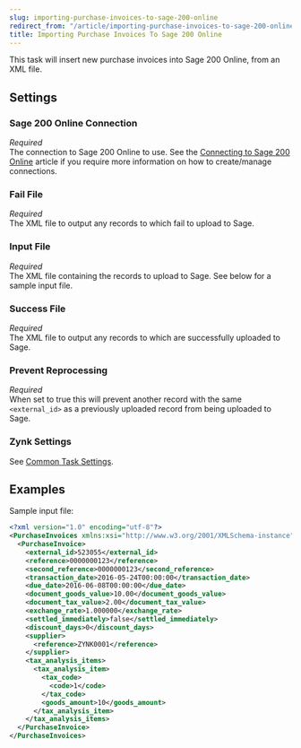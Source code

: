 ```yaml
---
slug: importing-purchase-invoices-to-sage-200-online
redirect_from: "/article/importing-purchase-invoices-to-sage-200-online"
title: Importing Purchase Invoices To Sage 200 Online
---
```

This task will insert new purchase invoices into Sage 200 Online, from an XML file.

## Settings
### Sage 200 Online Connection
_Required_  
The connection to Sage 200 Online to use. See the [Connecting to Sage 200 Online](connecting-to-sage-200-online) article if you require more information on how to create/manage connections.

### Fail File
_Required_  
 The XML file to output any records to which fail to upload to Sage.

### Input File
_Required_  
The XML file containing the records to upload to Sage. See below for a sample input file. 

### Success File
_Required_  
The XML file to output any records to which are successfully uploaded to Sage. 

### Prevent Reprocessing
_Required_  
When set to true this will prevent another record with the same `<external_id>` as a previously uploaded record from being uploaded to Sage.

### Zynk Settings
See [Common Task Settings](common-task-settings).

## Examples
Sample input file:
```xml
<?xml version="1.0" encoding="utf-8"?>
<PurchaseInvoices xmlns:xsi="http://www.w3.org/2001/XMLSchema-instance" xmlns:xsd="http://www.w3.org/2001/XMLSchema">
  <PurchaseInvoice>
    <external_id>523055</external_id>
    <reference>0000000123</reference>
    <second_reference>0000000123</second_reference>
    <transaction_date>2016-05-24T00:00:00</transaction_date>
    <due_date>2016-06-08T00:00:00</due_date>
    <document_goods_value>10.00</document_goods_value>
    <document_tax_value>2.00</document_tax_value>
    <exchange_rate>1.000000</exchange_rate>
    <settled_immediately>false</settled_immediately>
    <discount_days>0</discount_days>
    <supplier>
      <reference>ZYNK0001</reference>
    </supplier>
    <tax_analysis_items>
      <tax_analysis_item>
        <tax_code>
          <code>1</code>
        </tax_code>
        <goods_amount>10</goods_amount>
      </tax_analysis_item>
    </tax_analysis_items>
  </PurchaseInvoice>
</PurchaseInvoices>
```
